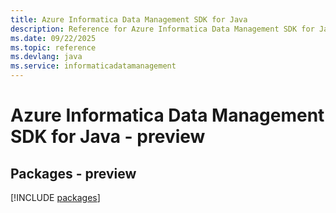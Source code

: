```yaml
---
title: Azure Informatica Data Management SDK for Java
description: Reference for Azure Informatica Data Management SDK for Java
ms.date: 09/22/2025
ms.topic: reference
ms.devlang: java
ms.service: informaticadatamanagement
---
```

# Azure Informatica Data Management SDK for Java - preview
## Packages - preview
[!INCLUDE [packages](informatica-data-management-index.md)]